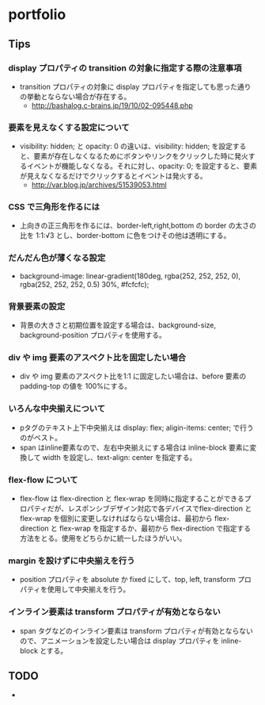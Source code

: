 # portfolio

## Tips

### display プロパティの transition の対象に指定する際の注意事項
- transition プロパティの対象に display プロパティを指定しても思った通りの挙動とならない場合が存在する。
  - http://bashalog.c-brains.jp/19/10/02-095448.php

### 要素を見えなくする設定について
- visibility: hidden; と opacity: 0 の違いは、visibility: hidden; を設定すると、要素が存在しなくなるためにボタンやリンクをクリックした時に発火するイベントが機能しなくなる。それに対し、opacity: 0; を設定すると、要素が見えなくなるだけでクリックするとイベントは発火する。
  - http://var.blog.jp/archives/51539053.html

### CSS で三角形を作るには
- 上向きの正三角形を作るには、border-left,right,bottom の border の太さの比を 1:1:√3 とし、border-bottom に色をつけその他は透明にする。

### だんだん色が薄くなる設定
- background-image: linear-gradient(180deg, rgba(252, 252, 252, 0), rgba(252, 252, 252, 0.5) 30%, #fcfcfc);

### 背景要素の設定
- 背景の大きさと初期位置を設定する場合は、background-size, background-position プロパティを使用する。

### div や img 要素のアスペクト比を固定したい場合
- div や img 要素のアスペクト比を1:1 に固定したい場合は、before 要素の padding-top の値を 100%にする。

### いろんな中央揃えについて
- pタグのテキスト上下中央揃えは display: flex; aligin-items: center; で行うのがベスト。
- span はinline要素なので、左右中央揃えにする場合は inline-block 要素に変換して width を設定し、text-align: center を指定する。

### flex-flow について
- flex-flow は flex-direction と flex-wrap を同時に指定することができるプロパティだが、レスポンシブデザイン対応で各デバイスでflex-direction と flex-wrap を個別に変更しなければならない場合は、最初から flex-direction と flex-wrap を指定するか、最初から flex-direction で指定する方法をとる。使用をどちらかに統一したほうがいい。

### margin を設けずに中央揃えを行う
- position プロパティを absolute か fixed にして、top, left, transform プロパティを使用して中央揃えを行う。

### インライン要素は transform プロパティが有効とならない
- span タグなどのインライン要素は transform プロパティが有効とならないので、アニメーションを設定したい場合は display プロパティを inline-block とする。

## TODO
- 